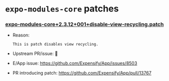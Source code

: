 # `expo-modules-core` patches

### [expo-modules-core+2.3.12+001+disable-view-recycling.patch](expo-modules-core+2.3.12+001+disable-view-recycling.patch)

- Reason:
  
    ```
    This is patch disables view recycling.
    ```
  
- Upstream PR/issue: 🛑
- E/App issue: https://github.com/Expensify/App/issues/8503
- PR introducing patch: https://github.com/Expensify/App/pull/13767